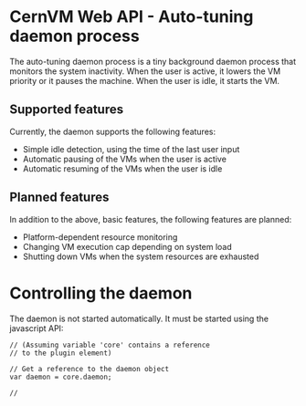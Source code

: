 
# CernVM Web API - Auto-tuning daemon process

The auto-tuning daemon process is a tiny background daemon process that monitors the system inactivity. When the user is active, it
lowers the VM priority or it pauses the machine. When the user is idle, it starts the VM.

## Supported features

Currently, the daemon supports the following features:

 * Simple idle detection, using the time of the last user input
 * Automatic pausing of the VMs when the user is active
 * Automatic resuming of the VMs when the user is idle

## Planned features

In addition to the above, basic features, the following features are planned:

 * Platform-dependent resource monitoring
 * Changing VM execution cap depending on system load
 * Shutting down VMs when the system resources are exhausted

# Controlling the daemon

The daemon is not started automatically. It must be started using the javascript API:

	// (Assuming variable 'core' contains a reference 
	// to the plugin element)
	
	// Get a reference to the daemon object
	var daemon = core.daemon;
	
	// 